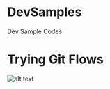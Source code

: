 # DevSamples
Dev Sample Codes

# Trying Git Flows
![alt text](https://nvie.com/img/git-model@2x.png)
